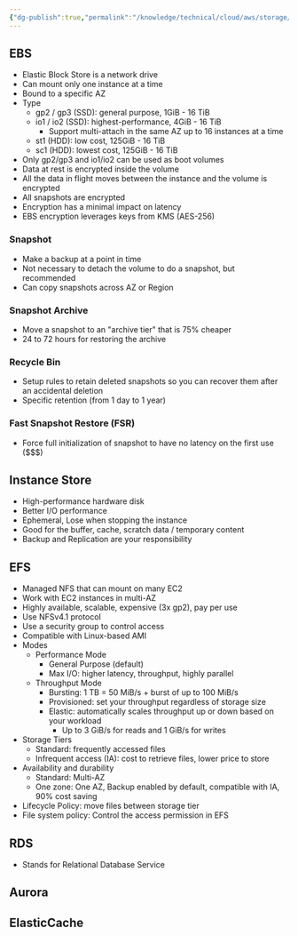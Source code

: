 ```yaml
---
{"dg-publish":true,"permalink":"/knowledge/technical/cloud/aws/storage/","dgPassFrontmatter":true}
---
```


## EBS
- Elastic Block Store is a network drive
- Can mount only one instance at a time
- Bound to a specific AZ
- Type
	- gp2 / gp3 (SSD): general purpose, 1GiB - 16 TiB
	- io1 / io2 (SSD): highest-performance, 4GiB - 16 TiB
		- Support multi-attach in the same AZ up to 16 instances at a time
	- st1 (HDD): low cost, 125GiB - 16 TiB
	- sc1 (HDD): lowest cost, 125GiB - 16 TiB
- Only gp2/gp3 and io1/io2 can be used as boot volumes
- Data at rest is encrypted inside the volume
- All the data in flight moves between the instance and the volume is encrypted
- All snapshots are encrypted
- Encryption has a minimal impact on latency
- EBS encryption leverages keys from KMS (AES-256)
### Snapshot
- Make a backup at a point in time
- Not necessary to detach the volume to do a snapshot, but recommended
- Can copy snapshots across AZ or Region
### Snapshot Archive
- Move a snapshot to an "archive tier" that is 75% cheaper
- 24 to 72 hours for restoring the archive
### Recycle Bin
- Setup rules to retain deleted snapshots so you can recover them after an accidental deletion
- Specific retention (from 1 day to 1 year)
### Fast Snapshot Restore (FSR)
- Force full initialization of snapshot to have no latency on the first use (\$\$\$)
## Instance Store
- High-performance hardware disk
- Better I/O performance
- Ephemeral, Lose when stopping the instance
- Good for the buffer, cache, scratch data / temporary content
- Backup and Replication are your responsibility
## EFS
- Managed NFS that can mount on many EC2
- Work with EC2 instances in multi-AZ
- Highly available, scalable, expensive (3x gp2), pay per use
- Use NFSv4.1 protocol
- Use a security group to control access
- Compatible with Linux-based AMI
- Modes
	- Performance Mode
		- General Purpose (default)
		- Max I/O: higher latency, throughput, highly parallel
	- Throughput Mode
		- Bursting: 1 TB = 50 MiB/s + burst of up to 100 MiB/s
		- Provisioned: set your throughput regardless of storage size
		- Elastic: automatically scales throughput up or down based on your workload
			- Up to 3 GiB/s for reads and 1 GiB/s for writes
- Storage Tiers
	- Standard: frequently accessed files
	- Infrequent access (IA): cost to retrieve files, lower price to store
- Availability and durability
	- Standard: Multi-AZ
	- One zone: One AZ, Backup enabled by default, compatible with IA, 90% cost saving
- Lifecycle Policy: move files between storage tier
- File system policy: Control the access permission in EFS
## RDS
- Stands for Relational Database Service
## Aurora

## ElasticCache

